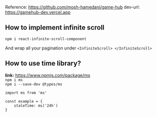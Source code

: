 Reference: https://github.com/mosh-hamedani/game-hub
dev-url: https://gamehub-dev.vercel.app

## How to implement infinite scroll

`npm i react-infinite-scroll-component`

And wrap all your pagination under 
`<InfiniteScroll> </InfiniteScroll>`

## How to use time library?

**link:** https://www.npmjs.com/package/ms  
`npm i ms`  
`npm i --save-dev @types/ms`  

```
import ms from 'ms'  

const example = {
    staleTime: ms('24h')
}
```
